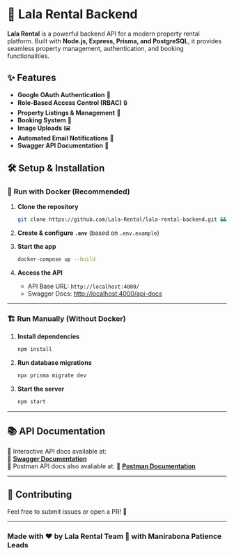 # 🚀 Lala Rental Backend

**Lala Rental** is a powerful backend API for a modern property rental platform. Built with **Node.js, Express, Prisma, and PostgreSQL**, it provides seamless property management, authentication, and booking functionalities.

## ✨ Features

- **Google OAuth Authentication** 🔑  
- **Role-Based Access Control (RBAC)** 🔒  
- **Property Listings & Management** 🏡  
- **Booking System** 📅  
- **Image Uploads** 🖼️  
- **Automated Email Notifications** 📧  
- **Swagger API Documentation** 📄  

## 🛠️ Setup & Installation

### 🚀 **Run with Docker (Recommended)**

1. **Clone the repository**  

   ```sh
   git clone https://github.com/Lala-Rental/lala-rental-backend.git && cd lala-rental-backend
   ```

2. **Create & configure `.env`** (based on `.env.example`)  

3. **Start the app**  

   ```sh
   docker-compose up --build
   ```

4. **Access the API**  
   - API Base URL: `http://localhost:4000/`  
   - Swagger Docs: [http://localhost:4000/api-docs](http://localhost:5000/api-docs)  

---

### 🏗 **Run Manually (Without Docker)**

1. **Install dependencies**  

   ```sh
   npm install
   ```

2. **Run database migrations**  

   ```sh
   npx prisma migrate dev
   ```

3. **Start the server**  

   ```sh
   npm start
   ```

---

## 📚 API Documentation  

📖 Interactive API docs available at:  
🔗 **[Swagger Documentation](https://lala-rental-server.onrender.com/api-docs)**  
📖 Postman API docs also avaliable at:
🔗 **[Postman Documentation](https://documenter.getpostman.com/view/31356498/2sAYdbPsyk)**  

---

## 🤝 Contributing

Feel free to submit issues or open a PR! 🚀  

---

### Made with ❤️ by **Lala Rental Team** 🏡 with Manirabona Patience Leads
